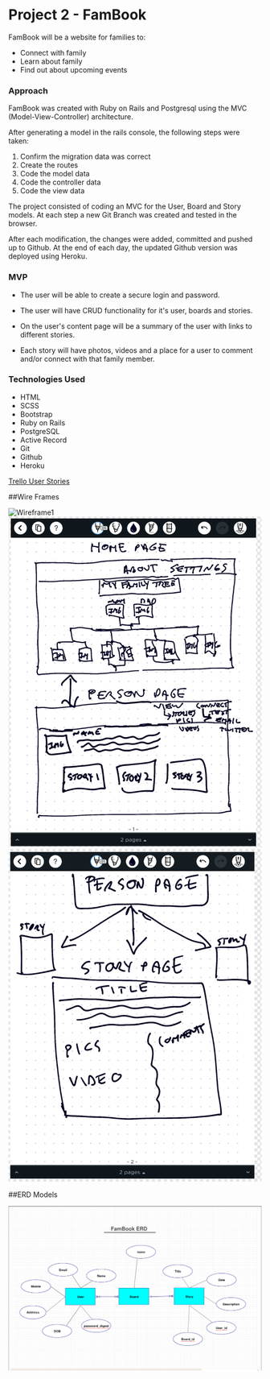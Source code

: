# Project 2 - FamBook

FamBook will be a website for families to:

* Connect with family
* Learn about family
* Find out about upcoming events

### Approach

FamBook was created with Ruby on Rails and Postgresql using the MVC (Model-View-Controller) architecture.

After generating a model in the rails console, the following steps were taken:

1. Confirm the migration data was correct
2. Create the routes
3. Code the model data
4. Code the controller data
5. Code the view data

The project consisted of coding an MVC for the User, Board and Story models. At each step a new Git Branch was created and tested in the browser.

After each modification, the changes were added, committed and pushed up to Github.
At the end of each day, the updated Github version was deployed using Heroku.

### MVP

* The user will be able to create a secure login and password.  

* The user will have CRUD functionality for it's user, boards and stories.

* On the user's content page will be a summary of the user with links to different stories.

* Each story will have photos, videos and a place for a user to comment and/or connect with that family member.  


### Technologies Used

- HTML
- SCSS
- Bootstrap
- Ruby on Rails
- PostgreSQL
- Active Record
- Git
- Github
- Heroku

[Trello User Stories](https://trello.com/b/059r2syb/project-2-famconnect)

##Wire Frames

![Wireframe1](assets/01_welcome_index.png "Wireframe1")
![Wireframe2](assets/02_home.png "Wireframe2")
![Wireframe3](assets/03_user.png "Wireframe3")

##ERD Models  

![ERD Models](assets/erd_fambook.png)
